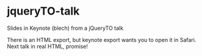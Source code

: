 jqueryTO-talk
=============

Slides in Keynote (blech) from a jQueryTO talk

There is an HTML export, but keynote export wants you to open it in Safari. Next talk in real HTML, promise!
